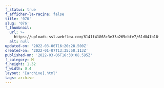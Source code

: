```yaml
---
f_status: true
f_afficher-la-racine: false
title: '076'
slug: '076'
f_thumbnail:
  url: >-
    https://uploads-ssl.webflow.com/6141f41868c3e33a265cbfe7/61d841b18f01ab9c50f2bb03_076.jpg
  alt: null
updated-on: '2022-03-06T16:20:28.500Z'
created-on: '2022-01-07T13:35:50.113Z'
published-on: '2022-03-06T16:30:08.595Z'
f_category: M
f_height: 1.32
f_width: 0.4
layout: '[archive].html'
tags: archive
---
```



